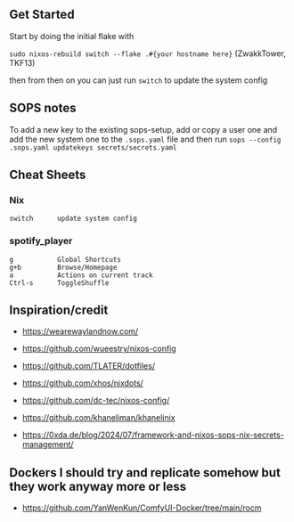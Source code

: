 ## Get Started

Start by doing the initial flake with

`sudo nixos-rebuild switch --flake .#{your hostname here}` (ZwakkTower, TKF13)

then from then on you can just run `switch` to update the system config

## SOPS notes

To add a new key to the existing sops-setup, add or copy a user one and add the new system one to the `.sops.yaml` file and then run `sops --config .sops.yaml updatekeys secrets/secrets.yaml`

## Cheat Sheets

### Nix
```
switch      update system config
```

### spotify_player
```
g           Global Shortcuts
g+b         Browse/Homepage
a           Actions on current track
Ctrl-s      ToggleShuffle
```

## Inspiration/credit

- https://wearewaylandnow.com/

- https://github.com/wueestry/nixos-config
- https://github.com/TLATER/dotfiles/
- https://github.com/xhos/nixdots/
- https://github.com/dc-tec/nixos-config/
- https://github.com/khaneliman/khanelinix
- https://0xda.de/blog/2024/07/framework-and-nixos-sops-nix-secrets-management/

## Dockers I should try and replicate somehow but they work anyway more or less

- https://github.com/YanWenKun/ComfyUI-Docker/tree/main/rocm